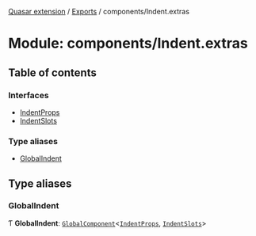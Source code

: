 [Quasar extension](../index.md) / [Exports](../modules.md) / components/Indent.extras

# Module: components/Indent.extras

## Table of contents

### Interfaces

- [IndentProps](../interfaces/components_Indent_extras.IndentProps.md)
- [IndentSlots](../interfaces/components_Indent_extras.IndentSlots.md)

### Type aliases

- [GlobalIndent](components_Indent_extras.md#globalindent)

## Type aliases

### GlobalIndent

Ƭ **GlobalIndent**: [`GlobalComponent`](../interfaces/components_api.GlobalComponent.md)<[`IndentProps`](../interfaces/components_Indent_extras.IndentProps.md), [`IndentSlots`](../interfaces/components_Indent_extras.IndentSlots.md)\>
